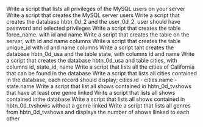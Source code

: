 Write a script that lists all privileges of the MySQL users on your server
Write a script that creates the MySQL server users
Write a script that creates the database hbtn_0d_2 and the user_0d_2. user should have password and selected privileges
Write a script that creates the table force_name. with id and name
Write a script that creates the table on the server, with id and name columns
Write a script that creates the table unique_id with id and name columns
Write a script taht creates the database hbtn_0d_usa and the table state, with columns id and name
Write a script that creates the database hbtn_0d_usa and table cities, with columns id, state_id, name
Write a script that lists all the cities of California that can be found in the database
Write a script that lists all cities contained in the database, each record should display; cities.id - cities.name - state.name
Write a script that list all shows contained in hbtn_0d_tvshows that have at least one genre linked
Write a script that lists all shows contained inthe database
Write a script that lists all shows contained in hbtn_0d_tvshows without a genre linked
Write a script that lists all genres from hbtn_0d_tvshows and displays the number of shows llinked to each other
